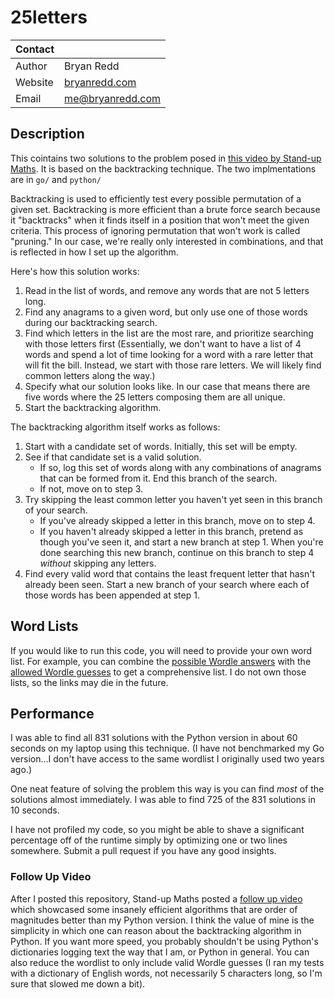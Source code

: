 # 25letters

|Contact||
|-|-|
|Author|Bryan Redd|
|Website|[bryanredd.com](bryanredd.com)
|Email|[me@bryanredd.com](me@bryanredd.com)|

## Description

This cointains two solutions to the problem posed in [this video by Stand-up Maths](https://www.youtube.com/watch?v=_-AfhLQfb6w).
It is based on the backtracking technique.
The two implmentations are in `go/` and `python/`

Backtracking is used to efficiently test every possible permutation of a given set.
Backtracking is more efficient than a brute force search because it "backtracks" when it finds itself in a position that won't meet the given criteria.
This process of ignoring permutation that won't work is called "pruning."
In our case, we're really only interested in combinations, and that is reflected in how I set up the algorithm.

Here's how this solution works:

1. Read in the list of words, and remove any words that are not 5 letters long.
2. Find any anagrams to a given word, but only use one of those words during our backtracking search.
3. Find which letters in the list are the most rare, and prioritize searching with those letters first (Essentially, we don't want to have a list of 4 words and spend a lot of time looking for a word with a rare letter that will fit the bill. Instead, we start with those rare letters. We will likely find common letters along the way.)
4. Specify what our solution looks like. In our case that means there are five words where the 25 letters composing them are all unique.
5. Start the backtracking algorithm.

The backtracking algorithm itself works as follows:

1. Start with a candidate set of words. Initially, this set will be empty.
2. See if that candidate set is a valid solution.
    - If so, log this set of words along with any combinations of anagrams that can be formed from it. End this branch of the search.
    - If not, move on to step 3.
3. Try skipping the least common letter you haven't yet seen in this branch of your search.
    - If you've already skipped a letter in this branch, move on to step 4.
    - If you haven't already skipped a letter in this branch, pretend as though you've seen it, and start a new branch at step 1. When you're done searching this new branch, continue on this branch to step 4 *without* skipping any letters.
4. Find every valid word that contains the least frequent letter that hasn't already been seen. Start a new branch of your search where each of those words has been appended at step 1.

## Word Lists

If you would like to run this code, you will need to provide your own word list. For example, you can combine the [possible Wordle answers](https://gist.github.com/cfreshman/a03ef2cba789d8cf00c08f767e0fad7b#file-wordle-answers-alphabetical-txt) with the [allowed Wordle guesses](https://gist.github.com/cfreshman/cdcdf777450c5b5301e439061d29694c) to get a comprehensive list. I do not own those lists, so the links may die in the future.

## Performance

I was able to find all 831 solutions with the Python version in about 60 seconds on my laptop using this technique. (I have not benchmarked my Go version...I don't have access to the same wordlist I originally used two years ago.)

One neat feature of solving the problem this way is you can find *most* of the solutions almost immediately. I was able to find 725 of the 831 solutions in 10 seconds.

I have not profiled my code, so you might be able to shave a significant percentage off of the runtime simply by optimizing one or two lines somewhere. Submit a pull request if you have any good insights.

### Follow Up Video

After I posted this repository, Stand-up Maths posted a [follow up video](https://www.youtube.com/watch?v=c33AZBnRHks) which showcased some insanely efficient algorithms that are order of magnitudes better than my Python version. I think the value of mine is the simplicity in which one can reason about the backtracking algorithm in Python. If you want more speed, you probably shouldn't be using Python's dictionaries logging text the way that I am, or Python in general. You can also reduce the wordlist to only include valid Wordle guesses (I ran my tests with a dictionary of English words, not necessarily 5 characters long, so I'm sure that slowed me down a bit).

